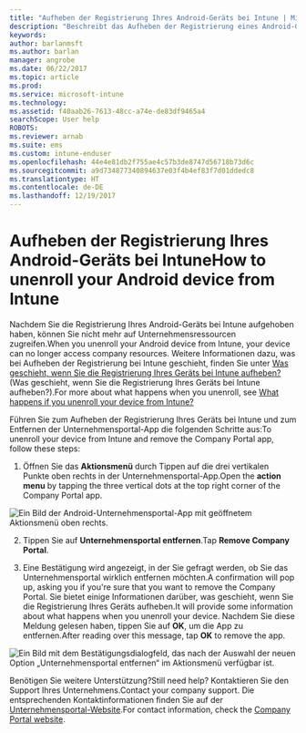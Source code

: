 ```yaml
---
title: "Aufheben der Registrierung Ihres Android-Geräts bei Intune | Microsoft-Dokumentation"
description: "Beschreibt das Aufheben der Registrierung eines Android-Geräts bei Intune."
keywords: 
author: barlanmsft
ms.author: barlan
manager: angrobe
ms.date: 06/22/2017
ms.topic: article
ms.prod: 
ms.service: microsoft-intune
ms.technology: 
ms.assetid: f40aab26-7613-48cc-a74e-de83df9465a4
searchScope: User help
ROBOTS: 
ms.reviewer: arnab
ms.suite: ems
ms.custom: intune-enduser
ms.openlocfilehash: 44e4e81db2f755ae4c57b3de8747d56718b73d6c
ms.sourcegitcommit: a9d734877340894637e03f4b4ef83f7d01ddedc8
ms.translationtype: HT
ms.contentlocale: de-DE
ms.lasthandoff: 12/19/2017
---
```

# <a name="how-to-unenroll-your-android-device-from-intune"></a><span data-ttu-id="0c753-103">Aufheben der Registrierung Ihres Android-Geräts bei Intune</span><span class="sxs-lookup"><span data-stu-id="0c753-103">How to unenroll your Android device from Intune</span></span>

<span data-ttu-id="0c753-104">Nachdem Sie die Registrierung Ihres Android-Geräts bei Intune aufgehoben haben, können Sie nicht mehr auf Unternehmensressourcen zugreifen.</span><span class="sxs-lookup"><span data-stu-id="0c753-104">When you unenroll your Android device from Intune, your device can no longer access company resources.</span></span>  <span data-ttu-id="0c753-105">Weitere Informationen dazu, was bei Aufheben der Registrierung bei Intune geschieht, finden Sie unter [Was geschieht, wenn Sie die Registrierung Ihres Geräts bei Intune aufheben?](what-happens-if-you-unenroll-your-device-from-intune-android.md) (Was geschieht, wenn Sie die Registrierung Ihres Geräts bei Intune aufheben?).</span><span class="sxs-lookup"><span data-stu-id="0c753-105">For more about what happens when you unenroll, see [What happens if you unenroll your device from Intune?](what-happens-if-you-unenroll-your-device-from-intune-android.md)</span></span>

<span data-ttu-id="0c753-106">Führen Sie zum Aufheben der Registrierung Ihres Geräts bei Intune und zum Entfernen der Unternehmensportal-App die folgenden Schritte aus:</span><span class="sxs-lookup"><span data-stu-id="0c753-106">To unenroll your device from Intune and remove the Company Portal app, follow these steps:</span></span>

1. <span data-ttu-id="0c753-107">Öffnen Sie das **Aktionsmenü** durch Tippen auf die drei vertikalen Punkte oben rechts in der Unternehmensportal-App.</span><span class="sxs-lookup"><span data-stu-id="0c753-107">Open the **action menu** by tapping the three vertical dots at the top right corner of the Company Portal app.</span></span> 

  ![Ein Bild der Android-Unternehmensportal-App mit geöffnetem Aktionsmenü oben rechts.](./media/android_remove_cp_menu_action_after_1705.png)

2. <span data-ttu-id="0c753-110">Tippen Sie auf **Unternehmensportal entfernen**.</span><span class="sxs-lookup"><span data-stu-id="0c753-110">Tap **Remove Company Portal**.</span></span>

3. <span data-ttu-id="0c753-111">Eine Bestätigung wird angezeigt, in der Sie gefragt werden, ob Sie das Unternehmensportal wirklich entfernen möchten.</span><span class="sxs-lookup"><span data-stu-id="0c753-111">A confirmation will pop up, asking you if you're sure that you want to remove the Company Portal.</span></span> <span data-ttu-id="0c753-112">Sie bietet einige Informationen darüber, was geschieht, wenn Sie die Registrierung Ihres Geräts aufheben.</span><span class="sxs-lookup"><span data-stu-id="0c753-112">It will provide some information about what happens when you unenroll your device.</span></span> <span data-ttu-id="0c753-113">Nachdem Sie diese Meldung gelesen haben, tippen Sie auf **OK**, um die App zu entfernen.</span><span class="sxs-lookup"><span data-stu-id="0c753-113">After reading over this message, tap **OK** to remove the app.</span></span> 

  ![Ein Bild mit dem Bestätigungsdialogfeld, das nach der Auswahl der neuen Option „Unternehmensportal entfernen“ im Aktionsmenü verfügbar ist.](./media/android_remove_cp_menu_confirmation_after_1705.png)

<span data-ttu-id="0c753-117">Benötigen Sie weitere Unterstützung?</span><span class="sxs-lookup"><span data-stu-id="0c753-117">Still need help?</span></span> <span data-ttu-id="0c753-118">Kontaktieren Sie den Support Ihres Unternehmens.</span><span class="sxs-lookup"><span data-stu-id="0c753-118">Contact your company support.</span></span> <span data-ttu-id="0c753-119">Die entsprechenden Kontaktinformationen finden Sie auf der [Unternehmensportal-Website](https://portal.manage.microsoft.com#HelpDeskDialog).</span><span class="sxs-lookup"><span data-stu-id="0c753-119">For contact information, check the [Company Portal website](https://portal.manage.microsoft.com#HelpDeskDialog).</span></span>
